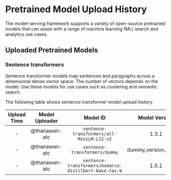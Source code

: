 # Pretrained Model Upload History

The model-serving framework supports a variety of open-source pretrained models that can assist with a range of machine learning (ML) search and analytics use cases. 


## Uploaded Pretrained Models


### Sentence transformers

Sentence transformer models map sentences and paragraphs across a dimensional dense vector space. The number of vectors depends on the model. Use these models for use cases such as clustering and semantic search. 

The following table shows sentence transformer model upload history.

[//]: # (This may be the most platform independent comment)

|Upload Time|Model Uploader|Model ID|Model Version|Tracing Format|Embedding Dimension|Pooling Mode|
| :---: | :---: | :---: | :---: | :---: | :---: | :---: |
|-|@thanawan-atc|`sentence-transformers/all-MiniLM-L12-v2`|1.3.1|BOTH|Default|Default|
|-|@thanawan-atc|`sentence-transformers/dummy`|dummy_version_number|BOTH|Default|Default|
|-|@thanawan-atc|`sentence-transformers/msmarco-distilbert-base-tas-b`|1.0.1|BOTH|Default|Default|
